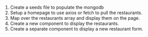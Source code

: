1. Create a seeds file to populate the mongodb
2. Setup a homepage to use axios or fetch to pull the restaurants.
3. Map over the restaurants array and display them on the page.
4. Create a new component to display the restaurants.
5. Create a separate component to display a new restaurant form.